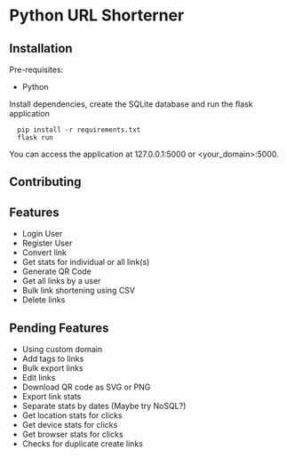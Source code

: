 # Python URL Shorterner


## Installation

Pre-requisites:

- Python

Install dependencies, create the SQLite database and run the flask application

```
  pip install -r requirements.txt
  flask run
```

You can access the application at 127.0.0.1:5000 or <your_domain>:5000.

## Contributing



## Features
- Login User
- Register User
- Convert link
- Get stats for individual or all link(s)
- Generate QR Code
- Get all links by a user
- Bulk link shortening using CSV
- Delete links

## Pending Features
- Using custom domain
- Add tags to links
- Bulk export links
- Edit links
- Download QR code as SVG or PNG
- Export link stats
- Separate stats by dates (Maybe try NoSQL?)
- Get location stats for clicks
- Get device stats for clicks
- Get browser stats for clicks
- Checks for duplicate create links